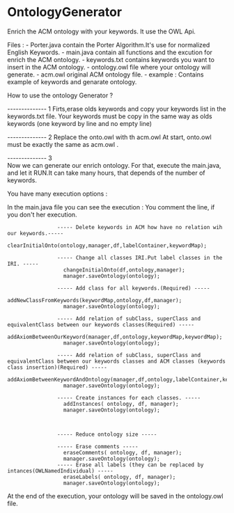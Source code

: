 OntologyGenerator
=================

Enrich the ACM ontology with your keywords.
It use the OWL Api.

Files :
	- Porter.java contain the Porter Algorithm.It's use for normalized English Keywords.
	- main.java contain all functions and the excution for enrich the ACM ontology.
	- keywords.txt contains keywords you want to insert in the ACM ontology.
	- ontology.owl file where your ontology will generate.
	- acm.owl original ACM ontology file.
	- example : Contains example of keywords and genarate ontology.
	
How to use the ontology Generator ? 

-------------- 1
Firts,erase olds keywords and copy your keywords list in the keywords.txt file.
Your keywords must be copy in the same way as olds keywords (one keyword by line and no empty line)
	
-------------- 2 
Replace the onto.owl with th acm.owl 
At start, onto.owl must be exactly the same as acm.owl .

-------------- 3   
Now we can generate our enrich ontology.
For that, execute the main.java, and let it RUN.It can take many hours, that depends of the number of keywords.

You have many execution options : 

In the main.java file you can see the execution : 
You comment the line, if you don't her execution.

					----- Delete keywords in ACM how have no relation wih our keywords.-----
					  clearInitialOnto(ontology,manager,df,labelContainer,keywordMap);
					  
					----- Change all classes IRI.Put label classes in the IRI. -----
					  changeInitialOnto(df,ontology,manager);
					  manager.saveOntology(ontology);
					  
					----- Add class for all keywords.(Required) -----
					  addNewClassFromKeywords(keywordMap,ontology,df,manager);
					  manager.saveOntology(ontology);
					  
					----- Add relation of subClass, superClass and equivalentClass between our keywords classes(Required) -----
					  addAxiomBetweenOurKeyword(manager,df,ontology,keywordMap,keywordMap);
					  manager.saveOntology(ontology);
					  
					----- Add relation of subClass, superClass and equivalentClass between our keywords classes and ACM classes (keywords class insertion)(Required) -----
					  addAxiomBetweenKeywordAndOntology(manager,df,ontology,labelContainer,keywordMap); 
					  manager.saveOntology(ontology);
					
					----- Create instances for each classes. -----
					  addInstances( ontology, df, manager);
					  manager.saveOntology(ontology);
					  
					  
					  
					----- Reduce ontology size -----
					
					----- Erase comments -----
				      eraseComments( ontology, df, manager);
					  manager.saveOntology(ontology);
					----- Erase all labels (they can be replaced by intances(OWLNamedIndividual) -----
				      eraseLabels( ontology, df, manager);
				      manager.saveOntology(ontology);
					  

 
At the end of the execution, your ontology will be saved in the ontology.owl file.
	
	